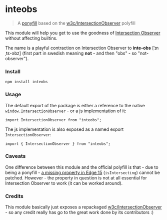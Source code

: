 # inteobs

> A [ponyfill](https://ponyfill.com/) based on the [w3c/IntersectionObserver](https://github.com/w3c/IntersectionObserver) polyfill

This module will help you get to use the goodness of [Intersection Observer](https://w3c.github.io/IntersectionObserver/) without affecting builtins.

The name is a playful contraction on Intersection Observer to __inte-obs__ [ˈɪnˌtɛ-əbz] (first part in swedish meaning __not__ - and then "obs" - so "not-observer").

### Install

```
npm install inteobs
```

### Usage

The default export of the package is either a reference to the native `window.IntersectionObserver` - or a js implementation of it:

```
import IntersectionObserver from "inteobs";
```

The js implementation is also exposed as a named export `IntersectionObserver`:

```
import { IntersectionObserver } from "inteobs";
```

### Caveats

One difference between this module and the official polyfill is that - due to being a ponyfill - [a missing property in Edge 15](https://github.com/w3c/IntersectionObserver/issues/211) (`isIntersecting`) cannot be patched.
However - the property in question is not at all essential for Intersection Observer to work (it can be worked around).

### Credits

This module basically just exposes a repackaged [w3c/IntersectionObserver](https://github.com/w3c/IntersectionObserver) - so any credit really has go to the great work done by its contributors :)
